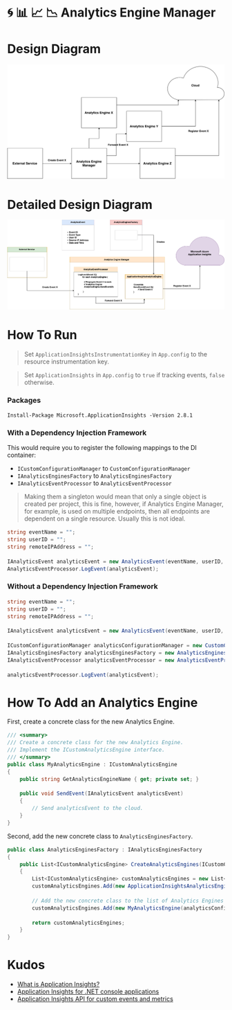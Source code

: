 # :cyclone: :bar_chart: :chart_with_upwards_trend: :chart_with_downwards_trend: Analytics Engine Manager

# Design Diagram
![](Images/Design-Diagram.png)

# Detailed Design Diagram
![](Images/Detailed-Design-Diagram.png)

# How To Run

> Set `ApplicationInsightsInstrumentationKey` in `App.config` to the resource instrumentation key.


> Set `ApplicationInsights` in `App.config` to `true` if tracking events, `false` otherwise.

### Packages

```
Install-Package Microsoft.ApplicationInsights -Version 2.8.1
```

### With a Dependency Injection Framework
This would require you to register the following mappings to the DI container:
- `ICustomConfigurationManager` to `CustomConfigurationManager`
- `IAnalyticsEnginesFactory` to `AnalyticsEnginesFactory`
- `IAnalyticsEventProcessor` to `AnalyticsEventProcessor`

> Making them a singleton would mean that only a single object is created per project, this is fine, however, if Analytics Engine Manager, for example, is used on multiple endpoints, then all endpoints are dependent on a single resource. Usually this is not ideal.

```C#
string eventName = "";
string userID = "";
string remoteIPAddress = "";

IAnalyticsEvent analyticsEvent = new AnalyticsEvent(eventName, userID, remoteIpAddress);
AnalyticsEventProcessor.LogEvent(analyticsEvent);
```

### Without a Dependency Injection Framework
```C#
string eventName = "";
string userID = "";
string remoteIPAddress = "";

IAnalyticsEvent analyticsEvent = new AnalyticsEvent(eventName, userID, remoteIpAddress);

ICustomConfigurationManager analyticsConfigurationManager = new CustomConfigurationManager();
IAnalyticsEnginesFactory analyticsEnginesFactory = new AnalyticsEnginesFactory();
IAnalyticsEventProcessor analyticsEventProcessor = new AnalyticsEventProcessor(analyticsConfigurationManager, analyticsEnginesFactory);

analyticsEventProcessor.LogEvent(analyticsEvent);
```

# How To Add an Analytics Engine
First, create a concrete class for the new Analytics Engine.
```C#
/// <summary>
/// Create a concrete class for the new Analytics Engine.
/// Implement the ICustomAnalyticsEngine interface.
/// </summary>
public class MyAnalyticsEngine : ICustomAnalyticsEngine
{
    public string GetAnalyticsEngineName { get; private set; }

    public void SendEvent(IAnalyticsEvent analyticsEvent)
    {
        // Send analyticsEvent to the cloud.
    }
}
```

Second, add the new concrete class to `AnalyticsEnginesFactory`.
```C#
public class AnalyticsEnginesFactory : IAnalyticsEnginesFactory
{
    public List<ICustomAnalyticsEngine> CreateAnalyticsEngines(ICustomConfigurationManager analyticsConfigurationManager)
    {
        List<ICustomAnalyticsEngine> customAnalyticsEngines = new List<ICustomAnalyticsEngine>();
        customAnalyticsEngines.Add(new ApplicationInsightsAnalyticsEngine(analyticsConfigurationManager));

        // Add the new concrete class to the list of Analytics Engines
        customAnalyticsEngines.Add(new MyAnalyticsEngine(analyticsConfigurationManager));

        return customAnalyticsEngines;
    }
}

```

# Kudos
- [What is Application Insights?](https://docs.microsoft.com/en-us/azure/application-insights/app-insights-overview)
- [Application Insights for .NET console applications](https://docs.microsoft.com/en-us/azure/application-insights/application-insights-console)
- [Application Insights API for custom events and metrics](https://docs.microsoft.com/en-us/azure/azure-monitor/app/api-custom-events-metrics)
